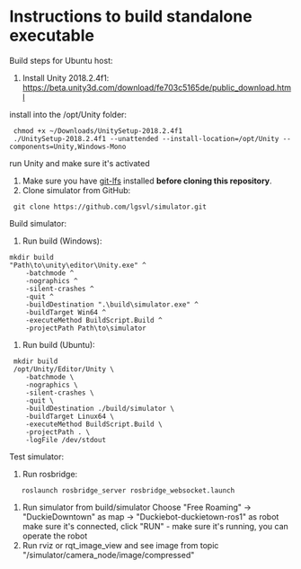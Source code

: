 # Instructions to build standalone executable

Build steps for Ubuntu host:

1. Install Unity 2018.2.4f1:
<https://beta.unity3d.com/download/fe703c5165de/public_download.html>

 install into the /opt/Unity folder:

```
 chmod +x ~/Downloads/UnitySetup-2018.2.4f1
 ./UnitySetup-2018.2.4f1 --unattended --install-location=/opt/Unity --components=Unity,Windows-Mono
```

 run Unity and make sure it's activated

1. Make sure you have [git-lfs](https://git-lfs.github.com/) installed **before cloning this repository**. 
2. Clone simulator from GitHub:

```
 git clone https://github.com/lgsvl/simulator.git
```

Build simulator:

1. Run build (Windows):

~~~
mkdir build 
"Path\to\unity\editor\Unity.exe" ^
    -batchmode ^
    -nographics ^
    -silent-crashes ^
    -quit ^
    -buildDestination ".\build\simulator.exe" ^
    -buildTarget Win64 ^
    -executeMethod BuildScript.Build ^
    -projectPath Path\to\simulator
~~~

1. Run build (Ubuntu):

```
 mkdir build
 /opt/Unity/Editor/Unity \
    -batchmode \
    -nographics \
    -silent-crashes \
    -quit \
    -buildDestination ./build/simulator \
    -buildTarget Linux64 \
    -executeMethod BuildScript.Build \
    -projectPath . \
    -logFile /dev/stdout
```

Test simulator:

1. Run rosbridge:

```
   roslaunch rosbridge_server rosbridge_websocket.launch
```

1. Run simulator from build/simulator
   Choose "Free Roaming" -> "DuckieDowntown" as map -> "Duckiebot-duckietown-ros1" as robot
   make sure it's connected, click "RUN" - make sure it's running, you can operate the robot
2. Run rviz or rqt_image_view and see image from topic "/simulator/camera_node/image/compressed"
